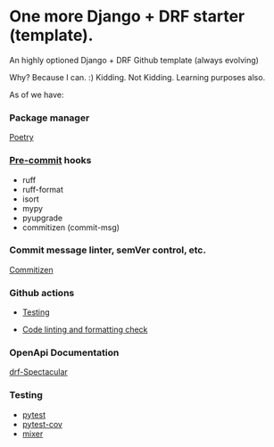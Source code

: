 # One more Django + DRF starter (template).
An highly optioned Django + DRF Github template (always evolving)

Why? Because I can. :)
Kidding. Not Kidding. Learning purposes also.

As of we have:

### Package manager

[Poetry](https://python-poetry.org/)

### [Pre-commit](https://pre-commit.com/) hooks

  - ruff
  - ruff-format
  - isort
  - mypy
  - pyupgrade
  - commitizen (commit-msg)

### Commit message linter, semVer control, etc.

[Commitizen](https://commitizen-tools.github.io/commitizen/)

### Github actions

- [Testing](https://github.com/matheuscas/my-django-drf-github-template/blob/main/.github/workflows/testing.yaml)

- [Code linting and formatting check](https://github.com/matheuscas/my-django-drf-github-template/blob/main/.github/workflows/linting_formating.yaml)

### OpenApi Documentation

[drf-Spectacular](https://github.com/tfranzel/drf-spectacular)

### Testing

- [pytest](https://docs.pytest.org/en/7.4.x/)
- [pytest-cov](https://pytest-cov.readthedocs.io/en/latest/)
- [mixer](https://github.com/klen/mixer)

